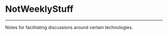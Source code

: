 # NotWeeklyStuff

------------------------------------------------------------------------------------------------------------
Notes for facilitating discussions around certain technologies.

